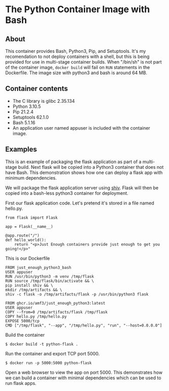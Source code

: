 # The Python Container Image with Bash

## About

This container provides Bash, Python3, Pip, and Setuptools.  It's my recomendation to not deploy containers with a shell, but this is being provided for use in multi-stage container builds.  When "/bin/sh" is not part of the container image,
 `docker build` will fail on `RUN` statements in the Dockerfile.  The image size with python3 and bash is around 64 MB.

## Container contents
* The C library is glibc 2.35.134
* Python 3.10.5
* Pip 21.2.4
* Setuptools 62.1.0
* Bash 5.1.16
* An application user named appuser is included with the container image.

## Examples

This is an example of packaging the flask application as part of a multi-stage build. Next flask will be copied into
a Python3 container that does not have Bash.  This demonstration shows how one can deploy a flask app with minimum dependencies.

We will package the flask application server using [shiv](https://pypi.org/project/shiv/).  Flask will then be copied into a bash-less python3 container for deployment.

First our flask application code.  Let's pretend it's stored in a file named hello.py.
```
from flask import Flask

app = Flask(__name__)

@app.route("/")
def hello_world():
    return "<p>Just Enough containers provide just enough to get you going!</p>"
```

This is our Dockerfile
```
FROM just_enough_python3_bash
USER appuser
RUN /usr/bin/python3 -m venv /tmp/flask
RUN source /tmp/flask/bin/activate && \
pip install shiv && \
mkdir /tmp/artifacts && \
shiv -c flask -o /tmp/artifacts/flask -p /usr/bin/python3 flask 

FROM ghcr.io/amf3/just_enough_python3:latest
USER appuser
COPY --from=0 /tmp/artifacts/flask /tmp/flask
COPY hello.py /tmp/hello.py
EXPOSE 5000/tcp
CMD ["/tmp/flask", "--app", "/tmp/hello.py", "run", "--host=0.0.0.0"]
```

Build the container
```
$ docker build -t python-flask .
```

Run the container and export TCP port 5000.  
```
$ docker run -p 5000:5000 python-flask
```

Open a web browser to view the app on port 5000.   This demonstrates how we can build a container with minimal dependencies which can be used to run flask apps.

